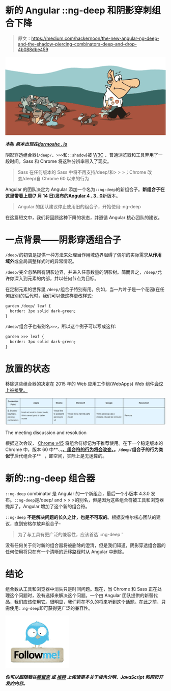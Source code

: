 # 新的 Angular ::ng-deep 和阴影穿刺组合下降

> 原文：<https://medium.com/hackernoon/the-new-angular-ng-deep-and-the-shadow-piercing-combinators-deep-and-drop-4b088dbe459>

![](img/43087e04141724fa6036478179bac7bf.png)

***本*条** ***原本出现在***[***dormoshe . io***](https://dormoshe.io/articles/the-new-angular-ng-deep-and-the-shadow-piercing-combinators-drop-16)

阴影穿透组合器(`/deep/`、`>>>`和`::shadow`)被 [W3C](https://www.w3.org/wiki/Webapps/WebComponentsApril2015Meeting) 、普通浏览器和工具弃用了一段时间。Sass 和 Chrome 将这种分辨率带入了现实。

> Sass 在任何版本的 Sass 中将不再支持/deep/和> > >；Chrome 改变/deep/自 Chrome 60 以来的行为

Angular 的团队决定为 Angular 添加一个名为`::ng-deep`的新组合子。**新组合子在这里带着上周(7 月 14 日)发布的**[**Angular 4 . 3 . 0**](https://github.com/angular/angular/blob/master/CHANGELOG.md#430-2017-07-14)新版本。

> Angular 的团队建议停止使用旧的组合子，开始使用::ng-deep

在这篇短文中，我们将回顾这种下降的状态，并遵循 Angular 核心团队的建议。

# 一点背景——阴影穿透组合子

`/deep/`的初衷是提供一种方法来处理当作用域边界阻碍了偶尔的实际需求**从作用域外**或全局调整样式时的异常情况。

`/deep/`完全忽略所有阴影边界，并进入任意数量的阴影树。简而言之，`/deep/`允许你深入到元素的内部，并以任何节点为目标。

在定制元素的世界里,`/deep/`组合子特别有用。例如，当一片叶子是一个花园(在任何级别)的后代时，我们可以像这样更改样式:

```
garden /deep/ leaf {
  border: 3px solid dark-green;
}
```

`/deep/`组合子也有别名`>>>`，所以这个例子可以写成这样:

```
garden >>> leaf {
  border: 3px solid dark-green;
}
```

# 放置的状态

移除这些组合器的决定在 2015 年的 Web 应用工作组(WebApps) Web 组件[会议上被接受。](https://www.w3.org/wiki/Webapps/WebComponentsApril2015Meeting)

![](img/21cdcc7be97f4cd2dbe4b020d1c85a8c.png)

The meeting discussion and resolution

根据这次会议， [Chrome v45](https://www.chromestatus.com/feature/6750456638341120) 将组合符标记为不推荐使用。在下一个稳定版本的 Chrome 中，版本 60 中**、**、[、**组合符的行为将会改变**、](https://www.chromestatus.com/feature/4964279606312960)。`/deep/`组合子的行为类似于**后代组合子** `` ``，即空间，实际上是无运算的。

# 新的::ng-deep 组合器

`::ng-deep` combinator 是 Angular 的一个新组合，最后一个小版本 4.3.0 发布。`::ng-deep`是/deep/ and > > >的别名，但是因为这些组合符被工具和浏览器抛弃了，Angular 增加了这个新的组合符。

`::ng-deep` **不是解决问题的长久之计，也是不可取的**。根据安格尔核心团队的建议，直到安格尔放弃组合子-

> 为了与工具有更广泛的兼容性，应该首选`::ng-deep '

没有任何关于何时新的组合器将被删除的澄清，但是我们知道，阴影穿透组合器的任何使用将只在有一个清晰的迁移路径时从 Angular 中删除。

# 结论

组合数从工具和浏览器中消失只是时间问题。现在，当 Chrome 和 Sass 正在处理这个问题时，没有选择来解决这个问题。一个由 Angular 团队提供的新替代品，我们应该使用它。很明显，我们将在不久的将来听到这个话题。在此之前，只需使用`::ng-deep`即可获得更广泛的兼容性。

![](img/522b2e4ace3cfcecd43bba30fcf0a317.png)

***你可以跟随我在***[***睡鼠宫***](https://www.dormoshe.io) ***或*** [***推特***](https://twitter.com/DorMoshe) ***上阅读更多关于棱角分明、JavaScript 和网页开发的内容。***